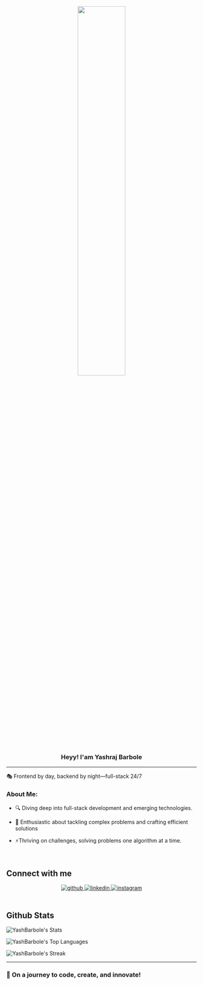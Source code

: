 <div align="center">
<img src="https://i.redd.it/n8agw6z2smyb1.gif" align="center" style="width: 50%" />
</div>  
  

### <div align="center">Heyy! I'am Yashraj Barbole 
-----------------------------------------------------------------
🎭 Frontend by day, backend by night—full-stack 24/7</div>  
  



### About Me:  
- 🔍 Diving deep into full-stack development and emerging technologies.  
  

- 🧩 Enthusiastic about tackling complex problems and crafting efficient solutions  
  

- ⚡Thriving on challenges, solving problems one algorithm at a time.  
  

<br/>  


## Connect with me  
<div align="center">
<a href="https://github.com/https://github.com/YashBarbole" target="_blank">
<img src=https://img.shields.io/badge/github-%2324292e.svg?&style=for-the-badge&logo=github&logoColor=white alt=github style="margin-bottom: 5px;" />
</a>
<a href="https://linkedin.com/in/https://www.linkedin.com/in/yash-barbole-a2901325a/" target="_blank">
<img src=https://img.shields.io/badge/linkedin-%231E77B5.svg?&style=for-the-badge&logo=linkedin&logoColor=white alt=linkedin style="margin-bottom: 5px;" />
</a>
<a href="https://instagram.com/yash_barbole" target="_blank">
<img src=https://img.shields.io/badge/instagram-%23000000.svg?&style=for-the-badge&logo=instagram&logoColor=white alt=instagram style="margin-bottom: 5px;" />
</a>  
</div>  
  

<br/>  


## Github Stats  
![YashBarbole's Stats](https://github-readme-stats.vercel.app/api?username=YashBarbole&theme=vue-dark&show_icons=true&hide_border=true&count_private=true)



![YashBarbole's Top Languages](https://github-readme-stats.vercel.app/api/top-langs/?username=YashBarbole&theme=vue-dark&show_icons=true&hide_border=true&layout=compact)

![YashBarbole's Streak](https://github-readme-streak-stats.herokuapp.com/?user=YashBarbole&theme=vue-dark&hide_border=true)

----
<h3>🚀 On a journey to code, create, and innovate! </h3>
